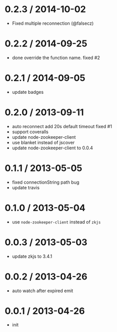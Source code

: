 
0.2.3 / 2014-10-02
==================

 * Fixed multiple reconnection (@falsecz)

0.2.2 / 2014-09-25
==================

 * done override the function name. fixed #2

0.2.1 / 2014-09-05
==================

 * update badges

0.2.0 / 2013-09-11 
==================

  * auto reconnect add 20s default timeout fixed #1
  * support coveralls
  * update node-zookeeper-client
  * use blanket instead of jscover
  * update node-zookeeper-client to 0.0.4

0.1.1 / 2013-05-05 
==================

  * fixed connectionString path bug
  * update travis

0.1.0 / 2013-05-04 
==================

  * use `node-zookeeper-client` instead of `zkjs`

0.0.3 / 2013-05-03 
==================

  * update zkjs to 3.4.1

0.0.2 / 2013-04-26 
==================

  * auto watch after expired emit

0.0.1 / 2013-04-26 
==================

  * init
